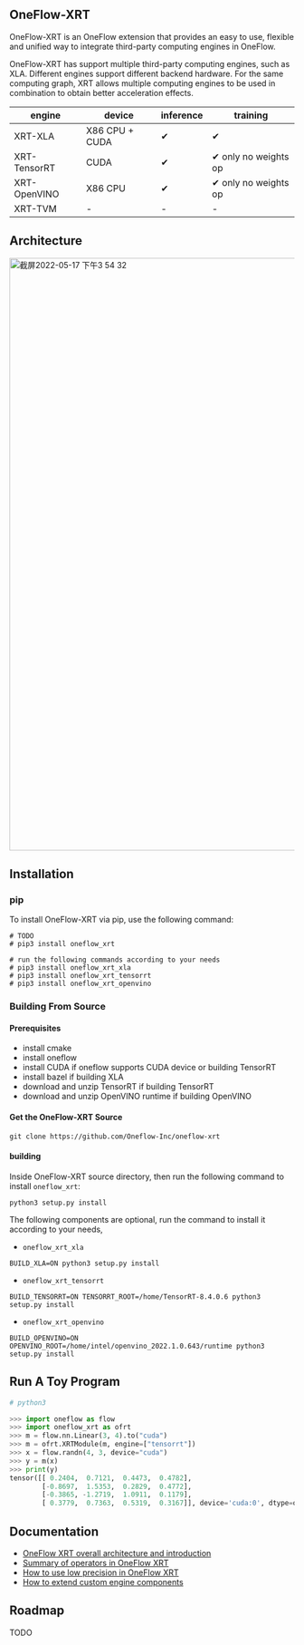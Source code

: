 ## OneFlow-XRT

OneFlow-XRT is an OneFlow extension that provides an easy to use, flexible and unified way to integrate third-party computing engines in OneFlow.

OneFlow-XRT has support multiple third-party computing engines, such as XLA. Different engines support different backend hardware. For the same computing graph, XRT allows multiple computing engines to be used in combination to obtain better acceleration effects.

| engine       | device         | inference | training                    |
| ------------ | -------------- | --------- | --------------------------- |
| XRT-XLA      | X86 CPU + CUDA | &#10004;  | &#10004;                    |
| XRT-TensorRT | CUDA           | &#10004;  | &#10004; only no weights op |
| XRT-OpenVINO | X86 CPU        | &#10004;  | &#10004; only no weights op |
| XRT-TVM      | -              | -         | -                           |


## Architecture

<img width="1046" alt="截屏2022-05-17 下午3 54 32" src="https://user-images.githubusercontent.com/13991173/168759503-a3ebda4b-af4c-4415-883a-8eb1c7814359.png">

## Installation

### pip

To install OneFlow-XRT via pip, use the following command:

```shell
# TODO
# pip3 install oneflow_xrt

# run the following commands according to your needs
# pip3 install oneflow_xrt_xla
# pip3 install oneflow_xrt_tensorrt
# pip3 install oneflow_xrt_openvino
```

### Building From Source

#### Prerequisites

- install cmake
- install oneflow
- install CUDA if oneflow supports CUDA device or building TensorRT
- install bazel if building XLA
- download and unzip TensorRT if building TensorRT
- download and unzip OpenVINO runtime if building OpenVINO

#### Get the OneFlow-XRT Source

```shell
git clone https://github.com/Oneflow-Inc/oneflow-xrt
```

#### building

Inside OneFlow-XRT source directory, then run the following command to install `oneflow_xrt`:

```shell
python3 setup.py install
```

The following components are optional, run the command to install it according to your needs,

- `oneflow_xrt_xla`

```shell
BUILD_XLA=ON python3 setup.py install
```

- `oneflow_xrt_tensorrt`

```shell
BUILD_TENSORRT=ON TENSORRT_ROOT=/home/TensorRT-8.4.0.6 python3 setup.py install
```

- `oneflow_xrt_openvino`

```shell
BUILD_OPENVINO=ON OPENVINO_ROOT=/home/intel/openvino_2022.1.0.643/runtime python3 setup.py install
```

## Run A Toy Program

```python
# python3

>>> import oneflow as flow
>>> import oneflow_xrt as ofrt
>>> m = flow.nn.Linear(3, 4).to("cuda")
>>> m = ofrt.XRTModule(m, engine=["tensorrt"])
>>> x = flow.randn(4, 3, device="cuda")
>>> y = m(x)
>>> print(y)
tensor([[ 0.2404,  0.7121,  0.4473,  0.4782],
        [-0.8697,  1.5353,  0.2829,  0.4772],
        [-0.3865, -1.2719,  1.0911,  0.1179],
        [ 0.3779,  0.7363,  0.5319,  0.3167]], device='cuda:0', dtype=oneflow.float32)
```



## Documentation

- [OneFlow XRT overall architecture and introduction](https://github.com/Oneflow-Inc/oneflow-xrt/wiki/OneFlow-XRT整体架构及简介)
- [Summary of operators in OneFlow XRT](https://github.com/Oneflow-Inc/oneflow-xrt/wiki/Summary-of-operators-in-OneFlow-XRT)
- [How to use low precision in OneFlow XRT](https://github.com/Oneflow-Inc/oneflow-xrt/wiki/OneFlow-XRT如何使用低精度计算)
- [How to extend custom engine components](https://github.com/Oneflow-Inc/oneflow-xrt/wiki/如何在XRT框架下添加自定义的后端引擎)


## Roadmap

TODO
